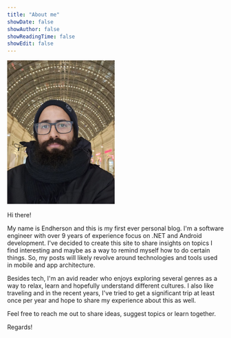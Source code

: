 ```yaml
---
title: "About me"
showDate: false
showAuthor: false
showReadingTime: false
showEdit: false
---
```


<img src="author-about.jpg" alt="Author" width="250" />


Hi there!

My name is Endherson and this is my first ever personal blog. I'm a software engineer with over 9 years of experience focus on .NET and Android development. I've decided to create this site to share insights on topics I find interesting and maybe as a way to remind myself how to do certain things. So, my posts will likely revolve around technologies and tools used in mobile and app architecture.

Besides tech, I'm an avid reader who enjoys exploring several genres as a way to relax, learn and hopefully understand different cultures. I also like traveling and in the recent years, I've tried to get a significant trip at least once per year and hope to share my experience about this as well.

Feel free to reach me out to share ideas, suggest topics or learn together.

Regards!